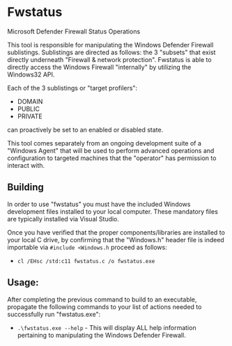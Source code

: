# Fwstatus
Microsoft Defender Firewall Status Operations

This tool is responsible for manipulating the Windows Defender Firewall sublistings. Sublistings are directed as follows: the 3 "subsets" that exist directly underneath "Firewall & network protection". Fwstatus is able to directly access the Windows
Firewall "internally" by utilizing the Windows32 API.

Each of the 3 sublistings or "target profilers":
  * DOMAIN
  * PUBLIC
  * PRIVATE

can proactively be set to an enabled or disabled state.

This tool comes separately from an ongoing development suite of a "Windows Agent" that will be used to perform advanced operations and configuration to targeted machines that the "operator" has permission to interact with.

## Building
In order to use "fwstatus" you must have the included Windows development files installed to your local computer. These mandatory files are typically installed via Visual Studio.

Once you have verified that the proper components/libraries are installed to your local C drive, by confirming that the "Windows.h" header file is indeed importable via `#include <Windows.h` proceed as follows:
* `cl /EHsc /std:c11 fwstatus.c /o fwstatus.exe`


## Usage:
After completing the previous command to build to an executable, propagate the following commands to your list of actions needed to successfully run "fwstatus.exe":
* `.\fwstatus.exe --help` - This will display ALL help information pertaining to manipulating the Windows Defender Firewall.
